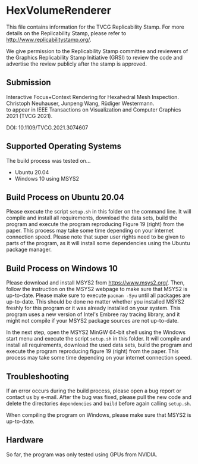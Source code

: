 # HexVolumeRenderer

This file contains information for the TVCG Replicability Stamp.
For more details on the Replicability Stamp, please refer to http://www.replicabilitystamp.org/.

We give permission to the Replicability Stamp committee and reviewers of the Graphics Replicability Stamp Initiative
(GRSI) to review the code and advertise the review publicly after the stamp is approved.

## Submission

Interactive Focus+Context Rendering for Hexahedral Mesh Inspection. \
Christoph Neuhauser, Junpeng Wang, Rüdiger Westermann. \
to appear in IEEE Transactions on Visualization and Computer Graphics 2021 (TVCG 2021).

DOI: 10.1109/TVCG.2021.3074607

## Supported Operating Systems

The build process was tested on...
- Ubuntu 20.04
- Windows 10 using MSYS2

## Build Process on Ubuntu 20.04

Please execute the script `setup.sh` in this folder on the command line. It will compile and install all requirements,
download the data sets, build the program and execute the program reproducing Figure 19 (right) from the paper.
This process may take some time depending on your internet connection speed. Please note that super user rights need to
be given to parts of the program, as it will install some dependencies using the Ubuntu package manager.

## Build Process on Windows 10

Please download and install MSYS2 from https://www.msys2.org/.
Then, follow the instruction on the MSYS2 webpage to make sure that MSYS2 is up-to-date.
Please make sure to execute `pacman -Syu` until all packages are up-to-date. This should be done no matter whether you
installed MSYS2 freshly for this program or it was already installed on your system. This program uses a new version of
Intel's Embree ray tracing library, and it might not compile if your MSYS2 package sources are not up-to-date.

In the next step, open the MSYS2 MinGW 64-bit shell using the Windows start menu and execute the script `setup.sh` in
this folder. It will compile and install all requirements, download the used data sets, build the program and execute
the program reproducing figure 19 (right) from the paper. This process may take some time depending on your internet
connection speed.

## Troubleshooting

If an error occurs during the build process, please open a bug report or contact us by e-mail.
After the bug was fixed, please pull the new code and delete the directories `dependencies` and `build` before again
calling `setup.sh`.

When compiling the program on Windows, please make sure that MSYS2 is up-to-date.

## Hardware

So far, the program was only tested using GPUs from NVIDIA.
